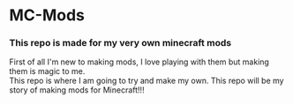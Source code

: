 # MC-Mods

<h3> This repo is made for my very own minecraft mods </h3>
<p>
  First of all I'm new to making mods, I love playing with them but making them is magic to me.<br>
  This repo is where I am going to try and make my own. This repo will be my story of making mods for Minecraft!!!
</p>
